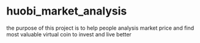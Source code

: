 # huobi_market_analysis
the purpose of this project is to help people analysis market price and find most valuable virtual coin to invest and live better
